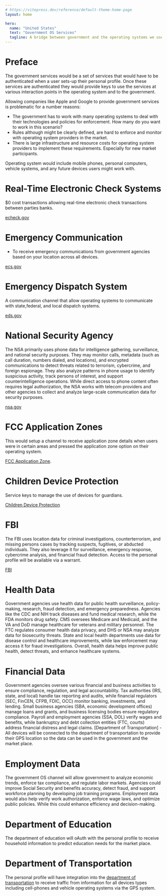 ```yaml
---
# https://vitepress.dev/reference/default-theme-home-page
layout: home

hero:
  name: "United States"
  text: "Government OS Services"
  tagline: A bridge between government and the operating systems we use today.
---
```


# Preface

The government services would be a set of services that would have to be authenticated when a user sets-up their personal profile. Once these services are authenticated they would provide keys to use the services at various interaction points in the operating system and to the government.

Allowing companies like Apple and Google to provide government services is problematic for a number reasons:

- The government has to work with many operating systems to deal with their technologies and policies for enforcement. How many do you want to work in this scenario?
- Rules although might be clearly defined, are hard to enforce and monitor with operating system providers in the market.
- There is large infrastructure and resource costs for operating system providers to implement these requirements. Especially for new market participants.

Operating system would include mobile phones, personal computers, vehicle systems, and any future devices users might work with.

# Real-Time Electronic Check Systems

$0 cost transactions allowing real-time electronic check transactions between parties banks.

[echeck.gov](/e-check/)

# Emergency Communication

- To receive emergency communications from government agencies based on your location across all devices.

[ecs.gov](/ecs-gov)

# Emergency Dispatch System

A communication channel that allow operating systems to communicate with state,federal, and local dispatch systems.

[eds.gov](/eds-gov)

# National Security Agency

The NSA primarily uses phone data for intelligence gathering, surveillance, and national security purposes. They may monitor calls, metadata (such as call duration, numbers dialed, and locations), and encrypted communications to detect threats related to terrorism, cybercrime, and foreign espionage. They also analyze patterns in phone usage to identify suspicious activity, track persons of interest, and support counterintelligence operations. While direct access to phone content often requires legal authorization, the NSA works with telecom providers and other agencies to collect and analyze large-scale communication data for security purposes.

[nsa.gov](/national-security-agency)

# FCC Application Zones

This would setup a channel to receive application zone details when users were in certain areas and pressed the application zone option on their operating system.

[FCC Application Zone](/domain-zones).

# Children Device Protection

Service keys to manage the use of devices for guardians.

[Children Device Protection](/children-electronic-device-protection-agency/)

# FBI

The FBI uses location data for criminal investigations, counterterrorism, and missing persons cases by tracking suspects, fugitives, or abducted individuals. They also leverage it for surveillance, emergency response, cybercrime analysis, and financial fraud detection. Access to the personal profile will be available via a warrant.

[FBI](/us-federal-beraru-of-investigation/)

# Health Data

Government agencies use health data for public health surveillance, policy-making, research, fraud detection, and emergency preparedness. Agencies like the CDC and NIH track diseases and fund medical research, while the FDA monitors drug safety. CMS oversees Medicare and Medicaid, and the VA and DoD manage healthcare for veterans and military personnel. The FTC regulates consumer health data privacy, and DHS or NSA may analyze data for biosecurity threats. State and local health departments use data for disease control and healthcare improvements, while law enforcement may access it for fraud investigations. Overall, health data helps improve public health, detect threats, and enhance healthcare systems.

# Financial Data

Government agencies oversee various financial and business activities to ensure compliance, regulation, and legal accountability. Tax authorities (IRS, state, and local) handle tax reporting and audits, while financial regulators (SEC, FinCEN, CFPB, FDIC, OCC) monitor banking, investments, and lending. Small business agencies (SBA, economic development offices) manage loans and grants, and business licensing bodies ensure regulatory compliance. Payroll and employment agencies (SSA, DOL) verify wages and benefits, while bankruptcy and debt collection entities (FTC, courts) address financial distress and legal claims.
[Department of Transportation] - All devices will be connected to the department of transportation to provide their GPS location so the data can be used in the government and the market place.

# Employment Data

The government OS channel will allow government to analyze economic trends, enforce tax compliance, and regulate labor markets. Agencies could improve Social Security and benefits accuracy, detect fraud, and support workforce planning by developing job training programs. Employment data would also help verify work authorization, enforce wage laws, and optimize public policies. While this could enhance efficiency and decision-making.

# Department of Education

The department of education will oAuth with the personal profile to receive household information to predict education needs for the market place.

# Department of Transportation

The personal profile will have integration into the [department of transportation](/us-department-of-transportation/) to receive traffic from information for all devices types including cell-phones and vehicle operating systems via the GPS system.
